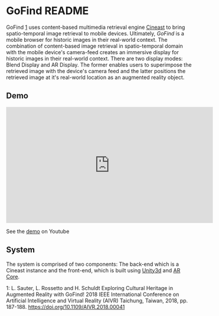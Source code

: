# GoFind README

GoFind [1](#gofind) uses content-based multimedia retrieval engine [Cineast](https://github.com/vitrivr/cineast/)
to bring spatio-temporal image retrieval to mobile devices.
Ultimately, _GoFind_ is a mobile browser for historic images in their real-world context.
The combination of content-based image retrieval in spatio-temporal domain with
the mobile device's camera-feed creates an immersive display for historic images
in their real-world context.
There are two display modes: Blend Display and AR Display. The former enables users to superimpose
the retrieved image with the device's camera feed and the latter positions the retrieved image
at it's real-world location as an augmented reality object.

## Demo

<iframe width="560" height="315" src="https://www.youtube.com/embed/W14e8SRZGkA" frameborder="0" allow="accelerometer; autoplay; encrypted-media; gyroscope; picture-in-picture" allowfullscreen></iframe>

See the [demo](https://youtu.be/W14e8SRZGkA) on Youtube

## System

The system is comprised of two components: The back-end which is a Cineast instance
and the front-end, which is built using [Unity3d](https://unity3d.com) and [AR Core](https://developers.google.com/ar/).


<a name="gofind">1</a>: L. Sauter, L. Rossetto and H. Schuldt
Exploring Cultural Heritage in Augmented Reality with GoFind!
2018 IEEE International Conference on Artificial Intelligence and Virtual Reality (AIVR)
Taichung, Taiwan, 2018, pp. 187-188. https://doi.org/10.1109/AIVR.2018.00041